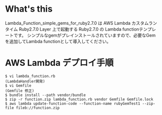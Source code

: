 # What's this
Lambda_Function_simple_gems_for_ruby2.7.0 は AWS Lambda カスタムランタイム Ruby2.7.0 Layer 上で起動する
Ruby2.7.0 の Lambda functionテンプレートです。
シンプルなgemがプレインストールされていますので、必要なGemを追加してLambda functionとして導入してください。

# AWS Lambda デプロイ手順
```
$ vi lambda_function.rb
(LambdaHandler開発)
$ vi Gemfile
(Gemfile 修正)
$ bundle install --path vendor/bundle
$ zip -r function.zip lambda_function.rb vendor Gemfile Gemfile.lock 
$ aws lambda update-function-code --function-name rubyGemTest1 --zip-file fileb://function.zip
```
